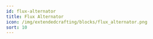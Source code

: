 ```yaml
---
id: flux-alternator
title: Flux Alternator
icon: /img/extendedcrafting/blocks/flux_alternator.png
sort: 10
---
```


